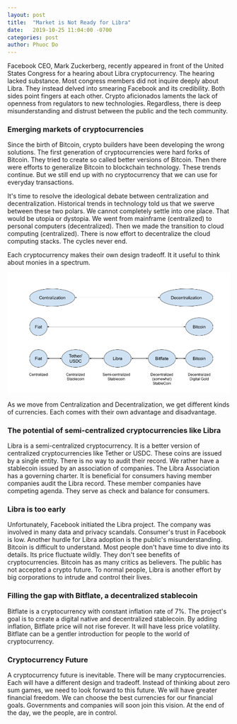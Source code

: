```yaml
---
layout: post
title:  "Market is Not Ready for Libra"
date:   2019-10-25 11:04:00 -0700
categories: post
author: Phuoc Do
---
```


Facebook CEO, Mark Zuckerberg, recently appeared in front of the United States Congress for a hearing about Libra cryptocurrency. The hearing lacked substance. Most congress members did not inquire deeply about Libra. They instead delved into smearing Facebook and its credibility. Both sides point fingers at each other. Crypto aficionados laments the lack of openness from regulators to new technologies. Regardless, there is deep misunderstanding and distrust between the public and the tech community.

### Emerging markets of cryptocurrencies

Since the birth of Bitcoin, crypto builders have been developing the wrong solutions. The first generation of cryptocurrencies were hard forks of Bitcoin. They tried to create so called better versions of Bitcoin. Then there were efforts to generalize Bitcoin to blockchain technology. These trends continue. But we still end up with no cryptocurrency that we can use for everyday transactions.

It's time to resolve the ideological debate between centralization and decentralization. Historical trends in technology told us that we swerve between these two polars. We cannot completely settle into one place. That would be utopia or dystopia. We went from mainframe (centralized) to personal computers (decentralized). Then we made the transition to cloud computing (centralized). There is now effort to decentralize the cloud computing stacks. The cycles never end.

Each cryptocurrency makes their own design tradeoff. It it useful to think about monies in a spectrum.

![Figure 1](/assets/images/CryptoCentralizationDecentralization.png)

As we move from Centralization and Decentralization, we get different kinds of currencies. Each comes with their own advantage and disadvantage.

### The potential of semi-centralized cryptocurrencies like Libra

Libra is a semi-centralized cryptocurrency. It is a better version of centralized cryptocurrencies like Tether or USDC. These coins are issued by a single entity. There is no way to audit their record. We rather have a stablecoin issued by an association of companies. The Libra Association has a governing charter. It is beneficial for consumers having member companies audit the Libra record. These member companies have competing agenda. They serve as check and balance for consumers.

### Libra is too early

Unfortunately, Facebook initiated the Libra project. The company was involved in many data and privacy scandals. Consumer's trust in Facebook is low. Another hurdle for Libra adoption is the public's misunderstanding. Bitcoin is difficult to understand. Most people don't have time to dive into its details. Its price fluctuate wildly. They don't see benefits of cryptocurrencies. Bitcoin has as many critics as believers. The public has not accepted a crypto future. To normal people, Libra is another effort by big corporations to intrude and control their lives.

### Filling the gap with Bitflate, a decentralized stablecoin

Bitflate is a cryptocurrency with constant inflation rate of 7%. The project's goal is to create a digital native and decentralized stablecoin. By adding inflation, Bitflate price will not rise forever. It will have less price volatility. Bitflate can be a gentler introduction for people to the world of cryptocurrency.

### Cryptocurrency Future

A cryptocurrency future is inevitable. There will be many cryptocurrencies. Each will have a different design and tradeoff. Instead of thinking about zero sum games, we need to look forward to this future. We will have greater financial freedom. We can choose the best currencies for our financial goals. Governments and companies will soon join this vision. At the end of the day, we the people, are in control.